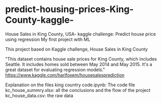 # predict-housing-prices-King-County-kaggle-
House Sales in King County, USA- kaggle challenge: Predict house price using regression
My first project with ML

This project based on Kaggle challenge, House Sales in King County

"This dataset contains house sale prices for King County, which includes Seattle. It includes homes sold between May 2014 and May 2015.
It's a great dataset for evaluating regression models."
https://www.kaggle.com/harlfoxem/housesalesprediction

Explanation on the files
king country code.ipynb: The code file 
kc_house_summry.xlsx: all the conclusions and the flow of the project
kc_house_data.csv: the raw data


